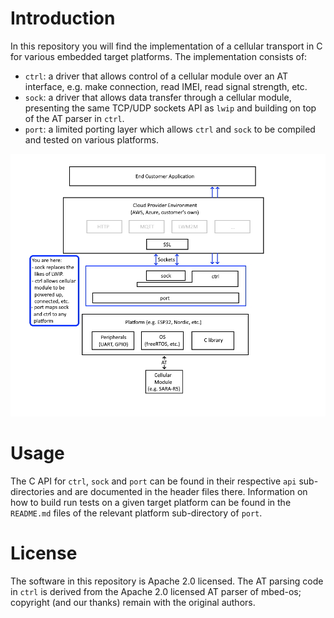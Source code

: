# Introduction
In this repository you will find the implementation of a cellular transport in C for various embedded target platforms.  The implementation consists of:

- `ctrl`: a driver that allows control of a cellular module over an AT interface, e.g. make connection, read IMEI, read signal strength, etc.
- `sock`: a driver that allows data transfer through a cellular module, presenting the same TCP/UDP sockets API as `lwip` and building on top of the AT parser in `ctrl`.
- `port`: a limited porting layer which allows `ctrl` and `sock` to be compiled and tested on various platforms.

![Architecture](pics-for-readme/architecture.jpg)

# Usage
The C API for `ctrl`, `sock` and `port` can be found in their respective `api` sub-directories and are documented in the header files there.  Information on how to build run tests on a given target platform can be found in the `README.md` files of the relevant platform sub-directory of `port`.

# License
The software in this repository is Apache 2.0 licensed.  The AT parsing code in `ctrl` is derived from the Apache 2.0 licensed AT parser of mbed-os; copyright (and our thanks) remain with the original authors.